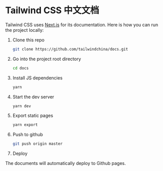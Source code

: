 # Tailwind CSS 中文文档

Tailwind CSS uses [Next.js](https://nextjs.org/) for its documentation. Here is how you can run the project locally:

1. Clone this repo

    ```sh
    git clone https://github.com/tailwindchina/docs.git
    ```

2. Go into the project root directory

    ```sh
    cd docs
    ```

3. Install JS dependencies

    ```sh
    yarn
    ```

4. Start the dev server

    ```sh
    yarn dev
    ```

5. Export static pages

    ```sh
    yarn export
    ```

6. Push to github

    ```sh
    git push origin master
    ```

7. Deploy

The documents will automatically deploy to Github pages.